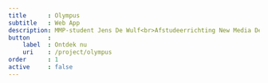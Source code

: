```yaml
---
title      : Olympus
subtitle   : Web App
description: MMP-student Jens De Wulf<br>Afstudeerrichting New Media Development
button     :
    label  : Ontdek nu
    uri    : /project/olympus
order      : 1
active     : false
---
```

